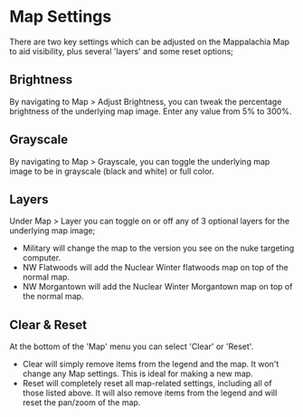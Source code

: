 # Map Settings

There are two key settings which can be adjusted on the Mappalachia Map to aid visibility, plus several 'layers' and some reset options;

## Brightness
By navigating to Map > Adjust Brightness, you can tweak the percentage brightness of the underlying map image. Enter any value from 5% to 300%.

## Grayscale
By navigating to Map > Grayscale, you can toggle the underlying map image to be in grayscale (black and white) or full color.

## Layers
Under Map > Layer you can toggle on or off any of 3 optional layers for the underlying map image;
* Military will change the map to the version you see on the nuke targeting computer.
* NW Flatwoods will add the Nuclear Winter flatwoods map on top of the normal map.
* NW Morgantown will add the Nuclear Winter Morgantown map on top of the normal map.

## Clear & Reset
At the bottom of the 'Map' menu you can select 'Clear' or 'Reset'.<br/>
* Clear will simply remove items from the legend and the map. It won't change any Map settings. This is ideal for making a new map.
* Reset will completely reset all map-related settings, including all of those listed above. It will also remove items from the legend and will reset the pan/zoom of the map.
